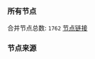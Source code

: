 ### 所有节点
合并节点总数: `1762`
[节点链接](https://raw.githubusercontent.com/rzhy1/11/master/sub/sub_merge_base64.txt)

### 节点来源